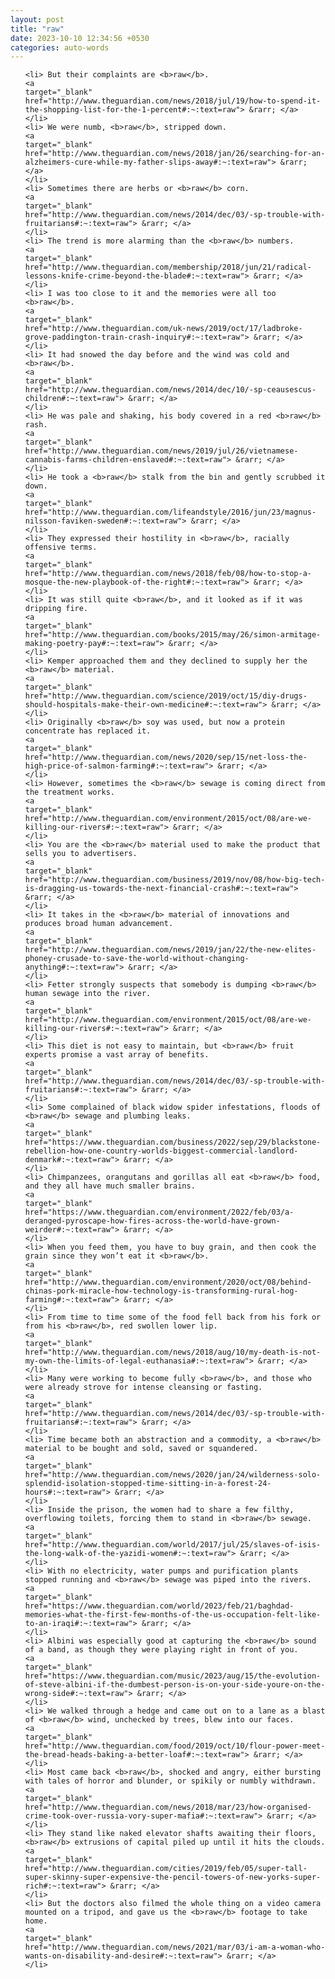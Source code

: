 ```yaml
---
layout: post
title: "raw"
date: 2023-10-10 12:34:56 +0530
categories: auto-words
---
```

<ol>

    <li> But their complaints are <b>raw</b>.
    <a 
    target="_blank" 
    href="http://www.theguardian.com/news/2018/jul/19/how-to-spend-it-the-shopping-list-for-the-1-percent#:~:text=raw"> &rarr; </a>
    </li>
    <li> We were numb, <b>raw</b>, stripped down.
    <a 
    target="_blank" 
    href="http://www.theguardian.com/news/2018/jan/26/searching-for-an-alzheimers-cure-while-my-father-slips-away#:~:text=raw"> &rarr; </a>
    </li>
    <li> Sometimes there are herbs or <b>raw</b> corn.
    <a 
    target="_blank" 
    href="http://www.theguardian.com/news/2014/dec/03/-sp-trouble-with-fruitarians#:~:text=raw"> &rarr; </a>
    </li>
    <li> The trend is more alarming than the <b>raw</b> numbers.
    <a 
    target="_blank" 
    href="http://www.theguardian.com/membership/2018/jun/21/radical-lessons-knife-crime-beyond-the-blade#:~:text=raw"> &rarr; </a>
    </li>
    <li> I was too close to it and the memories were all too <b>raw</b>.
    <a 
    target="_blank" 
    href="http://www.theguardian.com/uk-news/2019/oct/17/ladbroke-grove-paddington-train-crash-inquiry#:~:text=raw"> &rarr; </a>
    </li>
    <li> It had snowed the day before and the wind was cold and <b>raw</b>.
    <a 
    target="_blank" 
    href="http://www.theguardian.com/news/2014/dec/10/-sp-ceausescus-children#:~:text=raw"> &rarr; </a>
    </li>
    <li> He was pale and shaking, his body covered in a red <b>raw</b> rash.
    <a 
    target="_blank" 
    href="http://www.theguardian.com/news/2019/jul/26/vietnamese-cannabis-farms-children-enslaved#:~:text=raw"> &rarr; </a>
    </li>
    <li> He took a <b>raw</b> stalk from the bin and gently scrubbed it down.
    <a 
    target="_blank" 
    href="http://www.theguardian.com/lifeandstyle/2016/jun/23/magnus-nilsson-faviken-sweden#:~:text=raw"> &rarr; </a>
    </li>
    <li> They expressed their hostility in <b>raw</b>, racially offensive terms.
    <a 
    target="_blank" 
    href="http://www.theguardian.com/news/2018/feb/08/how-to-stop-a-mosque-the-new-playbook-of-the-right#:~:text=raw"> &rarr; </a>
    </li>
    <li> It was still quite <b>raw</b>, and it looked as if it was dripping fire.
    <a 
    target="_blank" 
    href="http://www.theguardian.com/books/2015/may/26/simon-armitage-making-poetry-pay#:~:text=raw"> &rarr; </a>
    </li>
    <li> Kemper approached them and they declined to supply her the <b>raw</b> material.
    <a 
    target="_blank" 
    href="http://www.theguardian.com/science/2019/oct/15/diy-drugs-should-hospitals-make-their-own-medicine#:~:text=raw"> &rarr; </a>
    </li>
    <li> Originally <b>raw</b> soy was used, but now a protein concentrate has replaced it.
    <a 
    target="_blank" 
    href="http://www.theguardian.com/news/2020/sep/15/net-loss-the-high-price-of-salmon-farming#:~:text=raw"> &rarr; </a>
    </li>
    <li> However, sometimes the <b>raw</b> sewage is coming direct from the treatment works.
    <a 
    target="_blank" 
    href="http://www.theguardian.com/environment/2015/oct/08/are-we-killing-our-rivers#:~:text=raw"> &rarr; </a>
    </li>
    <li> You are the <b>raw</b> material used to make the product that sells you to advertisers.
    <a 
    target="_blank" 
    href="http://www.theguardian.com/business/2019/nov/08/how-big-tech-is-dragging-us-towards-the-next-financial-crash#:~:text=raw"> &rarr; </a>
    </li>
    <li> It takes in the <b>raw</b> material of innovations and produces broad human advancement.
    <a 
    target="_blank" 
    href="http://www.theguardian.com/news/2019/jan/22/the-new-elites-phoney-crusade-to-save-the-world-without-changing-anything#:~:text=raw"> &rarr; </a>
    </li>
    <li> Fetter strongly suspects that somebody is dumping <b>raw</b> human sewage into the river.
    <a 
    target="_blank" 
    href="http://www.theguardian.com/environment/2015/oct/08/are-we-killing-our-rivers#:~:text=raw"> &rarr; </a>
    </li>
    <li> This diet is not easy to maintain, but <b>raw</b> fruit experts promise a vast array of benefits.
    <a 
    target="_blank" 
    href="http://www.theguardian.com/news/2014/dec/03/-sp-trouble-with-fruitarians#:~:text=raw"> &rarr; </a>
    </li>
    <li> Some complained of black widow spider infestations, floods of <b>raw</b> sewage and plumbing leaks.
    <a 
    target="_blank" 
    href="https://www.theguardian.com/business/2022/sep/29/blackstone-rebellion-how-one-country-worlds-biggest-commercial-landlord-denmark#:~:text=raw"> &rarr; </a>
    </li>
    <li> Chimpanzees, orangutans and gorillas all eat <b>raw</b> food, and they all have much smaller brains.
    <a 
    target="_blank" 
    href="https://www.theguardian.com/environment/2022/feb/03/a-deranged-pyroscape-how-fires-across-the-world-have-grown-weirder#:~:text=raw"> &rarr; </a>
    </li>
    <li> When you feed them, you have to buy grain, and then cook the grain since they won’t eat it <b>raw</b>.
    <a 
    target="_blank" 
    href="http://www.theguardian.com/environment/2020/oct/08/behind-chinas-pork-miracle-how-technology-is-transforming-rural-hog-farming#:~:text=raw"> &rarr; </a>
    </li>
    <li> From time to time some of the food fell back from his fork or from his <b>raw</b>, red swollen lower lip.
    <a 
    target="_blank" 
    href="http://www.theguardian.com/news/2018/aug/10/my-death-is-not-my-own-the-limits-of-legal-euthanasia#:~:text=raw"> &rarr; </a>
    </li>
    <li> Many were working to become fully <b>raw</b>, and those who were already strove for intense cleansing or fasting.
    <a 
    target="_blank" 
    href="http://www.theguardian.com/news/2014/dec/03/-sp-trouble-with-fruitarians#:~:text=raw"> &rarr; </a>
    </li>
    <li> Time became both an abstraction and a commodity, a <b>raw</b> material to be bought and sold, saved or squandered.
    <a 
    target="_blank" 
    href="http://www.theguardian.com/news/2020/jan/24/wilderness-solo-splendid-isolation-stopped-time-sitting-in-a-forest-24-hours#:~:text=raw"> &rarr; </a>
    </li>
    <li> Inside the prison, the women had to share a few filthy, overflowing toilets, forcing them to stand in <b>raw</b> sewage.
    <a 
    target="_blank" 
    href="http://www.theguardian.com/world/2017/jul/25/slaves-of-isis-the-long-walk-of-the-yazidi-women#:~:text=raw"> &rarr; </a>
    </li>
    <li> With no electricity, water pumps and purification plants stopped running and <b>raw</b> sewage was piped into the rivers.
    <a 
    target="_blank" 
    href="https://www.theguardian.com/world/2023/feb/21/baghdad-memories-what-the-first-few-months-of-the-us-occupation-felt-like-to-an-iraqi#:~:text=raw"> &rarr; </a>
    </li>
    <li> Albini was especially good at capturing the <b>raw</b> sound of a band, as though they were playing right in front of you.
    <a 
    target="_blank" 
    href="https://www.theguardian.com/music/2023/aug/15/the-evolution-of-steve-albini-if-the-dumbest-person-is-on-your-side-youre-on-the-wrong-side#:~:text=raw"> &rarr; </a>
    </li>
    <li> We walked through a hedge and came out on to a lane as a blast of <b>raw</b> wind, unchecked by trees, blew into our faces.
    <a 
    target="_blank" 
    href="http://www.theguardian.com/food/2019/oct/10/flour-power-meet-the-bread-heads-baking-a-better-loaf#:~:text=raw"> &rarr; </a>
    </li>
    <li> Most came back <b>raw</b>, shocked and angry, either bursting with tales of horror and blunder, or spikily or numbly withdrawn.
    <a 
    target="_blank" 
    href="http://www.theguardian.com/news/2018/mar/23/how-organised-crime-took-over-russia-vory-super-mafia#:~:text=raw"> &rarr; </a>
    </li>
    <li> They stand like naked elevator shafts awaiting their floors, <b>raw</b> extrusions of capital piled up until it hits the clouds.
    <a 
    target="_blank" 
    href="http://www.theguardian.com/cities/2019/feb/05/super-tall-super-skinny-super-expensive-the-pencil-towers-of-new-yorks-super-rich#:~:text=raw"> &rarr; </a>
    </li>
    <li> But the doctors also filmed the whole thing on a video camera mounted on a tripod, and gave us the <b>raw</b> footage to take home.
    <a 
    target="_blank" 
    href="http://www.theguardian.com/news/2021/mar/03/i-am-a-woman-who-wants-on-disability-and-desire#:~:text=raw"> &rarr; </a>
    </li>